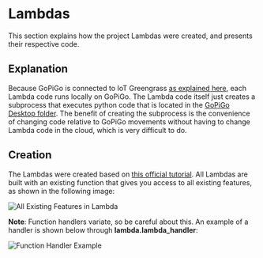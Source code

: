 # Lambdas

This section explains how the project Lambdas were created, and presents their respective code.

## Explanation

Because GoPiGo is connected to IoT Greengrass [as explained here](https://github.com/l-silvestre/fikalab/tree/master/Cloud), each Lambda code runs locally on GoPiGo. The Lambda code itself just creates a subprocess that executes python code that is located in the [GoPiGo Desktop folder](https://github.com/l-silvestre/fikalab/tree/master/Cloud/GoPiGo). The benefit of creating the subprocess is the convenience of changing code relative to GoPiGo movements without having to change Lambda code in the cloud, which is very difficult to do.

## Creation

The Lambdas were created based on [this official tutorial](https://docs.aws.amazon.com/greengrass/latest/developerguide/module3-II.html). 
All Lambdas are built with an existing function that gives you access to all existing features, as shown in the following image:

![All Existing Features in Lambda](https://github.com/l-silvestre/fikalab/blob/master/Cloud/Images/image7.png)

**Note**: Function handlers variate, so be careful about this. An example of a handler is shown below through **lambda.lambda_handler**:

![Function Handler Example](https://github.com/l-silvestre/fikalab/blob/master/Cloud/Images/image8.png)
